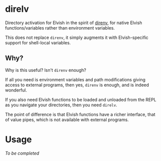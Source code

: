 # direlv

Directory activation for Elvish in the spirit of [direnv](https://direnv.net/), for native Elvish functions/variables rather than environment variables.

This does not replace `direnv`, it simply augments it with Elvish-specific support for shell-local variables.

## Why?

Why is this useful?  Isn't `direnv` enough?

If all you need is environment variables and path modifications giving access to external programs, then yes, `direnv` is enough, and is indeed wonderful.

If you also need Elvish functions to be loaded and unloaded from the REPL as you navigate your directories, then you need `direlv`.

The point of difference is that Elvish functions have a richer interface, that of value pipes, which is not available with external programs.

# Usage

_To be completed_
